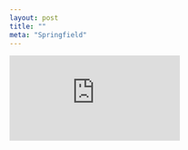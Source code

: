 ```yaml
---
layout: post
title: ""
meta: "Springfield"
---
```



<iframe
    src="https://huggingface.co/spaces/NimaBoscarino/hotdog-gradio"
    frameborder="0"
></iframe>
